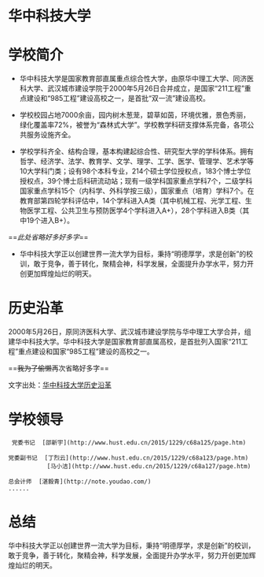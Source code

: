 华中科技大学
=

# 学校简介
* 华中科技大学是国家教育部直属重点综合性大学，由原华中理工大学、同济医科大学、武汉城市建设学院于2000年5月26日合并成立，是国家“211工程”重点建设和“985工程”建设高校之一，是首批“双一流”建设高校。

* 学校校园占地7000余亩，园内树木葱茏，碧草如茵，环境优雅，景色秀丽，绿化覆盖率72%，被誉为“森林式大学”。学校教学科研支撑体系完备，各项公共服务设施齐全。

* 学校学科齐全、结构合理，基本构建起综合性、研究型大学的学科体系。拥有哲学、经济学、法学、教育学、文学、理学、工学、医学、管理学、艺术学等10大学科门类；设有98个本科专业，214个硕士学位授权点，183个博士学位授权点，39个博士后科研流动站；现有一级学科国家重点学科7个，二级学科国家重点学科15个（内科学、外科学按三级），国家重点（培育）学科7个。在教育部第四轮学科评估中，14个学科进入A类（其中机械工程、光学工程、生物医学工程、公共卫生与预防医学4个学科进入A+），28个学科进入B类（其中19个进入B+）。

==*此处省略好多好多字*==

* 华中科技大学正以创建世界一流大学为目标，秉持“明德厚学，求是创新”的校训，敢于竞争，善于转化，聚精会神，科学发展，全面提升办学水平，努力开创更加辉煌灿烂的明天。
# 历史沿革
2000年5月26日，原同济医科大学、武汉城市建设学院与华中理工大学合并，组建华中科技大学。华中科技大学是国家教育部直属高校，是首批列入国家“211工程”重点建设和国家“985工程”建设的高校之一。

==~~我为了偷懒~~再次省略好多字==

文字出处：[华中科技大学历史沿革](http://www.hust.edu.cn/756/list.htm)

# 学校领导
```
 党委书记  [邵新宇](http://www.hust.edu.cn/2015/1229/c68a125/page.htm)

党委副书记  [丁烈云](http://www.hust.edu.cn/2015/1229/c68a123/page.htm)
           [马小洁](http://www.hust.edu.cn/2015/1229/c68a127/page.htm)

总会计师  [湛毅青](http://note.youdao.com/)
......
```

# 总结
华中科技大学正以创建世界一流大学为目标，秉持“明德厚学，求是创新”的校训，敢于竞争，善于转化，聚精会神，科学发展，全面提升办学水平，努力开创更加辉煌灿烂的明天。